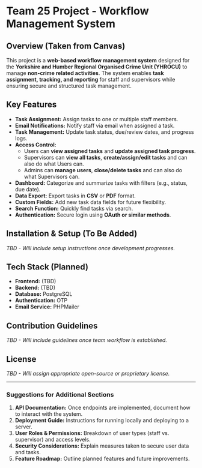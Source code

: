 # Team 25 Project - **Workflow Management System**

## Overview (Taken from Canvas)
This project is a **web-based workflow management system** designed for the **Yorkshire and Humber Regional Organised Crime Unit (YHROCU)** to manage **non-crime related activities**. The system enables **task assignment, tracking, and reporting** for staff and supervisors while ensuring secure and structured task management.

## Key Features
- **Task Assignment:** Assign tasks to one or multiple staff members.
- **Email Notifications:** Notify staff via email when assigned a task.
- **Task Management:** Update task status, due/review dates, and progress logs.
- **Access Control:**
  - Users can **view assigned tasks** and **update assigned task progress**.
  - Supervisors can **view all tasks**, **create/assign/edit tasks** and can also do what Users can.
  - Admins can **manage users**, **close/delete tasks** and can also do what Supervisors can.
- **Dashboard:** Categorize and summarize tasks with filters (e.g., status, due date).
- **Data Export:** Export tasks in **CSV** or **PDF** format.
- **Custom Fields:** Add new task data fields for future flexibility.
- **Search Function:** Quickly find tasks via search.
- **Authentication:** Secure login using **OAuth or similar methods**.

## Installation & Setup (To Be Added)
_TBD - Will include setup instructions once development progresses._

## Tech Stack (Planned)
- **Frontend:** (TBD)
- **Backend:** (TBD)
- **Database:** PostgreSQL
- **Authentication:** OTP
- **Email Service:** PHPMailer

## Contribution Guidelines
_TBD - Will include guidelines once team workflow is established._

## License
_TBD - Will assign appropriate open-source or proprietary license._

---

### Suggestions for Additional Sections
1. **API Documentation:** Once endpoints are implemented, document how to interact with the system.
2. **Deployment Guide:** Instructions for running locally and deploying to a server.
3. **User Roles & Permissions:** Breakdown of user types (staff vs. supervisor) and access levels.
4. **Security Considerations:** Explain measures taken to secure user data and tasks.
5. **Feature Roadmap:** Outline planned features and future improvements.

